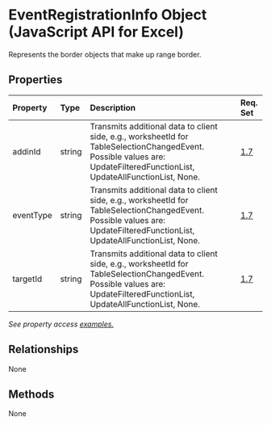 # EventRegistrationInfo Object (JavaScript API for Excel)

Represents the border objects that make up range border.

## Properties

| Property	   | Type	|Description| Req. Set|
|:---------------|:--------|:----------|:----|
|addinId|string|Transmits additional data to client side, e.g., worksheetId for TableSelectionChangedEvent. Possible values are: UpdateFilteredFunctionList, UpdateAllFunctionList, None.|[1.7](../requirement-sets/excel-api-requirement-sets.md)|
|eventType|string|Transmits additional data to client side, e.g., worksheetId for TableSelectionChangedEvent. Possible values are: UpdateFilteredFunctionList, UpdateAllFunctionList, None.|[1.7](../requirement-sets/excel-api-requirement-sets.md)|
|targetId|string|Transmits additional data to client side, e.g., worksheetId for TableSelectionChangedEvent. Possible values are: UpdateFilteredFunctionList, UpdateAllFunctionList, None.|[1.7](../requirement-sets/excel-api-requirement-sets.md)|

_See property access [examples.](#property-access-examples)_

## Relationships
None


## Methods
None

